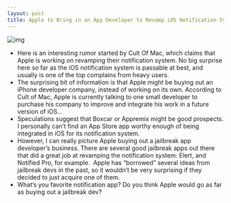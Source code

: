 ```yaml
---
layout: post
title: Apple to Bring in an App Developer to Revamp iOS Notification System?
---
```

![img](http://media.idownloadblog.com/wp-content/uploads/2010/10/elert-preview.png)
* Here is an interesting rumor started by Cult Of Mac, which claims that Apple is working on revamping their notification system. No big surprise here so far as the iOS notification system is passable at best, and usually is one of the top complains from heavy users.
* The surprising bit of information is that Apple might be buying out an iPhone developer company, instead of working on its own. According to Cult of Mac, Apple is currently talking to one small developer to purchase his company to improve and integrate his work in a future version of iOS…
* Speculations suggest that Boxcar or Appremix might be good prospects. I personally can’t find an App Store app worthy enough of being integrated in iOS for its notification system.
* However, I can really picture Apple buying out a jailbreak app developer’s business. There are several good jailbreak apps out there that did a great job at revamping the notification system: Elert, and Notified Pro, for example.  Apple has “borrowed” several ideas from jailbreak devs in the past, so it wouldn’t be very surprising if they decided to just acquire one of them.
* What’s you favorite notification app? Do you think Apple would go as far as buying out a jailbreak dev?

